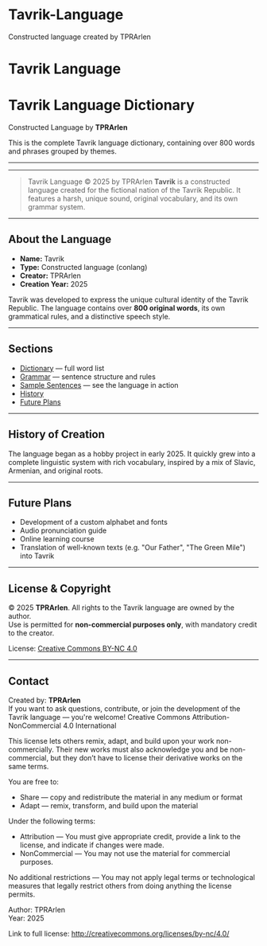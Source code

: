 # Tavrik-Language
Constructed language created by TPRArlen
# Tavrik Language
# Tavrik Language Dictionary

Constructed Language by **TPRArlen**

This is the complete Tavrik language dictionary, containing over 800 words and phrases grouped by themes.

---



---

> Tavrik Language © 2025 by TPRArlen
**Tavrik** is a constructed language created for the fictional nation of the Tavrik Republic. It features a harsh, unique sound, original vocabulary, and its own grammar system.

---

## About the Language

- **Name:** Tavrik
- **Type:** Constructed language (conlang)
- **Creator:** TPRArlen
- **Creation Year:** 2025

Tavrik was developed to express the unique cultural identity of the Tavrik Republic. The language contains over **800 original words**, its own grammatical rules, and a distinctive speech style.

---

## Sections

- [Dictionary](dictionary/tavrik_dictionary.md) — full word list
- [Grammar](grammar/tavrik_grammar.md) — sentence structure and rules
- [Sample Sentences](examples/sample_sentences.md) — see the language in action
- [History](#history-of-creation)
- [Future Plans](#future-plans)

---

## History of Creation

The language began as a hobby project in early 2025. It quickly grew into a complete linguistic system with rich vocabulary, inspired by a mix of Slavic, Armenian, and original roots.

---

## Future Plans

- Development of a custom alphabet and fonts  
- Audio pronunciation guide  
- Online learning course  
- Translation of well-known texts (e.g. "Our Father", "The Green Mile") into Tavrik

---

## License & Copyright

© 2025 **TPRArlen**. All rights to the Tavrik language are owned by the author.  
Use is permitted for **non-commercial purposes only**, with mandatory credit to the creator.

License: [Creative Commons BY-NC 4.0](http://creativecommons.org/licenses/by-nc/4.0/)

---

## Contact

Created by: **TPRArlen**  
If you want to ask questions, contribute, or join the development of the Tavrik language — you're welcome!
Creative Commons Attribution-NonCommercial 4.0 International

This license lets others remix, adapt, and build upon your work non-commercially. Their new works must also acknowledge you and be non-commercial, but they don’t have to license their derivative works on the same terms.

You are free to:
- Share — copy and redistribute the material in any medium or format
- Adapt — remix, transform, and build upon the material

Under the following terms:
- Attribution — You must give appropriate credit, provide a link to the license, and indicate if changes were made.
- NonCommercial — You may not use the material for commercial purposes.

No additional restrictions — You may not apply legal terms or technological measures that legally restrict others from doing anything the license permits.

Author: TPRArlen  
Year: 2025

Link to full license: http://creativecommons.org/licenses/by-nc/4.0/
